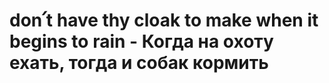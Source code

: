 # don՛t have thy cloak to make when it begins to rain - Когда на охоту ехать, тогда и собак кормить
